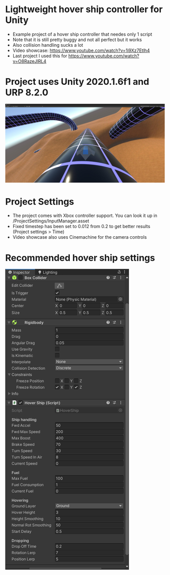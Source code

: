 # Lightweight hover ship controller for Unity

- Example project of a hover ship controller that needes only 1 script
- Note that it is still pretty buggy and not all perfect but it works
- Also collision handling sucks a lot
- Video showcase: https://www.youtube.com/watch?v=1i9Xz7Etlh4
- Last project I used this for https://www.youtube.com/watch?v=O8RazeJlRL4

# Project uses Unity 2020.1.6f1 and URP 8.2.0

![Alt text](Screenshots/ExampleScreenshot.jpg?raw=true "Example")


# Project Settings

- The project comes with Xbox controller support. You can look it up in /ProjectSettings/InputManager.asset
- Fixed timestep has been set to 0.012 from 0.2 to get better results (Project settings > Time)
- Video showcase also uses Cinemachine for the camera controls

# Recommended hover ship settings

![Alt text](Screenshots/RecommendedSettings.png?raw=true "Recommended")

